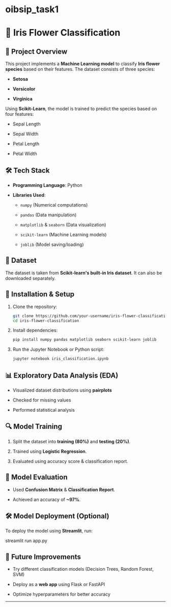 # oibsip_task1

# 🌸 Iris Flower Classification

## 📌 Project Overview

This project implements a **Machine Learning model** to classify **Iris flower species** based on their features. The dataset consists of three species:

- **Setosa**

- **Versicolor**

- **Virginica**

Using **Scikit-Learn**, the model is trained to predict the species based on four features:

- Sepal Length

- Sepal Width

- Petal Length

- Petal Width

## 🛠 Tech Stack

- **Programming Language**: Python

- **Libraries Used**:

  - `numpy` (Numerical computations)

  - `pandas` (Data manipulation)

  - `matplotlib` & `seaborn` (Data visualization)

  - `scikit-learn` (Machine Learning models)

  - `joblib` (Model saving/loading)

## 📂 Dataset
The dataset is taken from **Scikit-learn's built-in Iris dataset**. It can also be downloaded separately.

## 🚀 Installation & Setup
1. Clone the repository:
   ```bash
   git clone https://github.com/your-username/iris-flower-classification.git
   cd iris-flower-classification
   ```
2. Install dependencies:
   ```bash
   pip install numpy pandas matplotlib seaborn scikit-learn joblib
   ```
3. Run the Jupyter Notebook or Python script:
   ```bash
   jupyter notebook iris_classification.ipynb
   ```

## 📊 Exploratory Data Analysis (EDA)

- Visualized dataset distributions using **pairplots**

- Checked for missing values

- Performed statistical analysis

## 🔍 Model Training

1. Split the dataset into **training (80%)** and **testing (20%)**.

2. Trained using **Logistic Regression**.

3. Evaluated using accuracy score & classification report.

## 🎯 Model Evaluation

- Used **Confusion Matrix** & **Classification Report**.

- Achieved an accuracy of **~97%**.

## 🛠 Model Deployment (Optional)
To deploy the model using **Streamlit**, run:

streamlit run app.py

## 📌 Future Improvements

- Try different classification models (Decision Trees, Random Forest, SVM)

- Deploy as a **web app** using Flask or FastAPI

- Optimize hyperparameters for better accuracy

---

